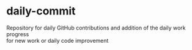 # daily-commit
Repository for daily GitHub contributions and addition of the daily work progress  
for new work or daily code improvement

